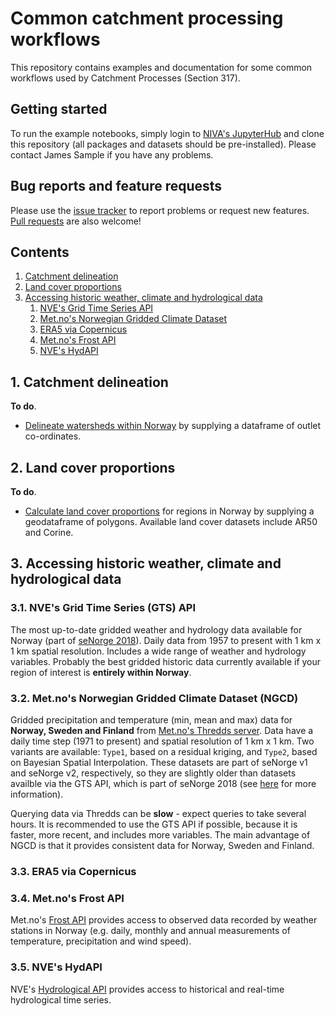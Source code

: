 # Common catchment processing workflows

This repository contains examples and documentation for some common workflows used by Catchment Processes (Section 317).

## Getting started

To run the example notebooks, simply login to [NIVA's JupyterHub](https://jupyterhub.niva.no/) and clone this repository (all packages and datasets should be pre-installed). Please contact James Sample if you have any problems.

## Bug reports and feature requests

Please use the [issue tracker](https://github.com/NIVANorge/catchment_processing_workflows/issues) to report problems or request new features. [Pull requests](https://github.com/NIVANorge/catchment_processing_workflows/pulls) are also welcome!

## Contents

 1. [Catchment delineation](https://github.com/NIVANorge/catchment_processing_workflows#1-catchment-delineation)
 2. [Land cover proportions](https://github.com/NIVANorge/catchment_processing_workflows#2-land-cover-proportions)
 3. [Accessing historic weather, climate and hydrological data](https://github.com/NIVANorge/catchment_processing_workflows#3-accessing-historic-weather-climate-and-hydrological-data)
    1. [NVE's Grid Time Series API](https://github.com/NIVANorge/catchment_processing_workflows#31-nves-grid-time-series-gts-api)
    2.	[Met.no's Norwegian Gridded Climate Dataset](https://github.com/NIVANorge/catchment_processing_workflows#32-metnos-norwegian-gridded-climate-dataset-ngcd)
    3. [ERA5 via Copernicus](https://github.com/NIVANorge/catchment_processing_workflows#33-era5-via-copernicus)
    4. [Met.no's Frost API](https://github.com/NIVANorge/catchment_processing_workflows#34-metnos-frost-api)
    5. [NVE's HydAPI](https://github.com/NIVANorge/catchment_processing_workflows#35-nves-hydapi)

## 1. Catchment delineation

**To do**.

 * [Delineate watersheds within Norway]() by supplying a dataframe of outlet co-ordinates.

## 2. Land cover proportions

**To do**.

 * [Calculate land cover proportions]() for regions in Norway by supplying a geodataframe of polygons. Available land cover datasets include AR50 and Corine.

## 3. Accessing historic weather, climate and hydrological data

### 3.1. NVE's Grid Time Series (GTS) API

The most up-to-date gridded weather and hydrology data available for Norway (part of [seNorge 2018](https://essd.copernicus.org/articles/11/1531/2019/)). Daily data from 1957 to present with 1 km x 1 km spatial resolution. Includes a wide range of weather and hydrology variables. Probably the best gridded historic data currently available if your region of interest is **entirely within Norway**.

### 3.2. Met.no's Norwegian Gridded Climate Dataset (NGCD)

Gridded precipitation and temperature (min, mean and max) data for **Norway, Sweden and Finland** from [Met.no's Thredds server](https://thredds.met.no/thredds/catalog/ngcd/catalog.html). Data have a daily time step (1971 to present) and spatial resolution of 1 km x 1 km. Two variants are available: `Type1`, based on a residual kriging, and `Type2`, based on Bayesian Spatial Interpolation. These datasets are part of seNorge v1 and seNorge v2, respectively, so they are slightly older than datasets availble via the GTS API, which is part of seNorge 2018 (see [here](https://github.com/metno/seNorge_docs/wiki) for more information). 

Querying data via Thredds can be **slow** - expect queries to take several hours. It is recommended to use the GTS API if possible, because it is faster, more recent, and includes more variables. The main advantage of NGCD is that it provides consistent data for Norway, Sweden and Finland.

### 3.3. ERA5 via Copernicus


### 3.4. Met.no's Frost API

Met.no's [Frost API](https://frost.met.no/index.html) provides access to observed data recorded by weather stations in Norway (e.g. daily, monthly and annual measurements of temperature, precipitation and wind speed).

### 3.5. NVE's HydAPI

NVE's [Hydrological API](https://hydapi.nve.no/UserDocumentation/) provides access to historical and real-time hydrological time series.


